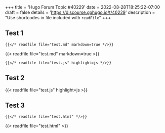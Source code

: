 +++
title = 'Hugo Forum Topic #40229'
date = 2022-08-28T18:25:22-07:00
draft = false
details = 'https://discourse.gohugo.io/t/40229'
description = "Use shortcodes in file included with `readFile`"
+++

## Test 1

`{{</* readfile file="test.md" markdown=true */>}}`

{{< readfile file="test.md" markdown=true >}}

`{{</* readfile file="test.js" highlight=js */>}}`

## Test 2

{{< readfile file="test.js" highlight=js >}}

## Test 3

`{{</* readfile file="test.html" */>}}`

{{< readfile file="test.html" >}}
